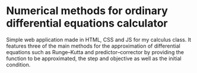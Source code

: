 # Numerical methods for ordinary differential equations calculator

Simple web application made in HTML, CSS and JS for my calculus class. It features three of the main methods for the approximation of differential equations such as Runge–Kutta and predictor–corrector by providing the function to be approximated, the step and objective as well as the initial condition.
